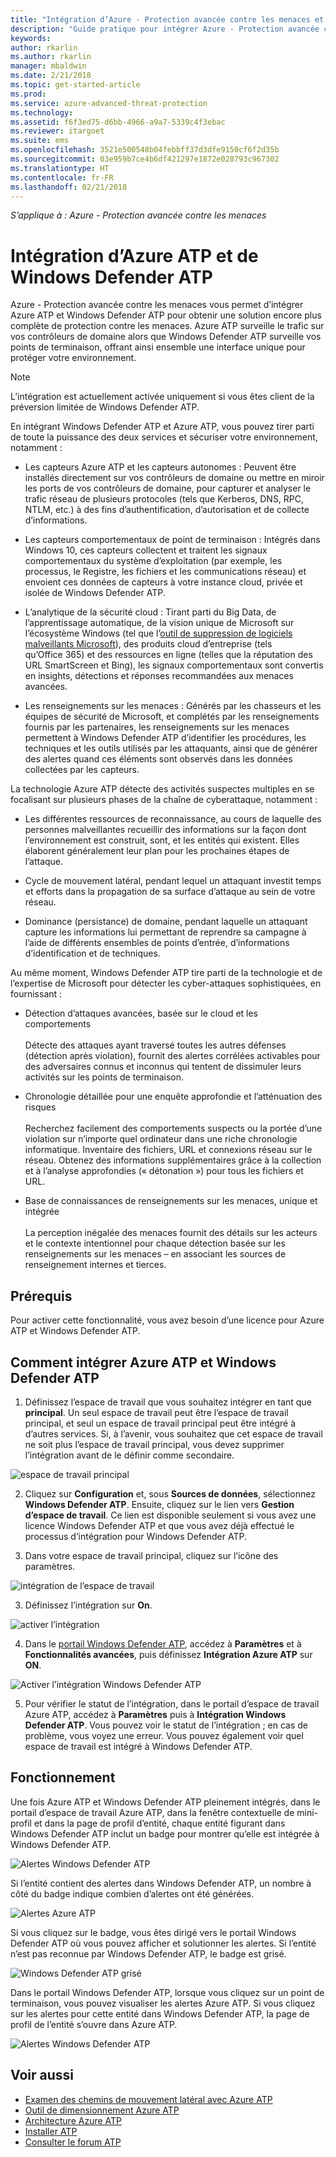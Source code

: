 ```yaml
---
title: "Intégration d’Azure - Protection avancée contre les menaces et de Windows Defender ATP | Microsoft Docs"
description: "Guide pratique pour intégrer Azure - Protection avancée contre les menaces et Windows Defender ATP afin de bénéficier d’une couverture complète de la détection des menaces"
keywords: 
author: rkarlin
ms.author: rkarlin
manager: mbaldwin
ms.date: 2/21/2018
ms.topic: get-started-article
ms.prod: 
ms.service: azure-advanced-threat-protection
ms.technology: 
ms.assetid: f6f3ed75-d6bb-4966-a9a7-5339c4f3ebac
ms.reviewer: itargoet
ms.suite: ems
ms.openlocfilehash: 3521e500548b04febbff37d3dfe9150cf6f2d35b
ms.sourcegitcommit: 03e959b7ce4b6df421297e1872e028793c967302
ms.translationtype: HT
ms.contentlocale: fr-FR
ms.lasthandoff: 02/21/2018
---
```

*S’applique à : Azure - Protection avancée contre les menaces*

# <a name="integrating-azure-atp-with-windows-defender-atp"></a>Intégration d’Azure ATP et de Windows Defender ATP

Azure - Protection avancée contre les menaces vous permet d’intégrer Azure ATP et Windows Defender ATP pour obtenir une solution encore plus complète de protection contre les menaces. Azure ATP surveille le trafic sur vos contrôleurs de domaine alors que Windows Defender ATP surveille vos points de terminaison, offrant ainsi ensemble une interface unique pour protéger votre environnement.

> [!NOTE]
> L’intégration est actuellement activée uniquement si vous êtes client de la préversion limitée de Windows Defender ATP.
 
En intégrant Windows Defender ATP et Azure ATP, vous pouvez tirer parti de toute la puissance des deux services et sécuriser votre environnement, notamment :

- Les capteurs Azure ATP et les capteurs autonomes : Peuvent être installés directement sur vos contrôleurs de domaine ou mettre en miroir les ports de vos contrôleurs de domaine, pour capturer et analyser le trafic réseau de plusieurs protocoles (tels que Kerberos, DNS, RPC, NTLM, etc.) à des fins d’authentification, d’autorisation et de collecte d’informations. 

-   Les capteurs comportementaux de point de terminaison : Intégrés dans Windows 10, ces capteurs collectent et traitent les signaux comportementaux du système d’exploitation (par exemple, les processus, le Registre, les fichiers et les communications réseau) et envoient ces données de capteurs à votre instance cloud, privée et isolée de Windows Defender ATP.

- L’analytique de la sécurité cloud : Tirant parti du Big Data, de l’apprentissage automatique, de la vision unique de Microsoft sur l’écosystème Windows (tel que l’[outil de suppression de logiciels malveillants Microsoft](https://www.microsoft.com/download/malicious-software-removal-tool-details.aspx)), des produits cloud d’entreprise (tels qu’Office 365) et des ressources en ligne (telles que la réputation des URL SmartScreen et Bing), les signaux comportementaux sont convertis en insights, détections et réponses recommandées aux menaces avancées.

- Les renseignements sur les menaces : Générés par les chasseurs et les équipes de sécurité de Microsoft, et complétés par les renseignements fournis par les partenaires, les renseignements sur les menaces permettent à Windows Defender ATP d’identifier les procédures, les techniques et les outils utilisés par les attaquants, ainsi que de générer des alertes quand ces éléments sont observés dans les données collectées par les capteurs.

La technologie Azure ATP détecte des activités suspectes multiples en se focalisant sur plusieurs phases de la chaîne de cyberattaque, notamment :

- Les différentes ressources de reconnaissance, au cours de laquelle des personnes malveillantes recueillir des informations sur la façon dont l’environnement est construit, sont, et les entités qui existent. Elles élaborent généralement leur plan pour les prochaines étapes de l’attaque.

- Cycle de mouvement latéral, pendant lequel un attaquant investit temps et efforts dans la propagation de sa surface d’attaque au sein de votre réseau.

- Dominance (persistance) de domaine, pendant laquelle un attaquant capture les informations lui permettant de reprendre sa campagne à l’aide de différents ensembles de points d’entrée, d’informations d’identification et de techniques.

Au même moment, Windows Defender ATP tire parti de la technologie et de l’expertise de Microsoft pour détecter les cyber-attaques sophistiquées, en fournissant :

- Détection d’attaques avancées, basée sur le cloud et les comportements<br></br>Détecte des attaques ayant traversé toutes les autres défenses (détection après violation), fournit des alertes corrélées activables pour des adversaires connus et inconnus qui tentent de dissimuler leurs activités sur les points de terminaison.

- Chronologie détaillée pour une enquête approfondie et l’atténuation des risques<br></br>Recherchez facilement des comportements suspects ou la portée d’une violation sur n’importe quel ordinateur dans une riche chronologie informatique. Inventaire des fichiers, URL et connexions réseau sur le réseau. Obtenez des informations supplémentaires grâce à la collection et à l’analyse approfondies (« détonation ») pour tous les fichiers et URL.

- Base de connaissances de renseignements sur les menaces, unique et intégrée<br></br>La perception inégalée des menaces fournit des détails sur les acteurs et le contexte intentionnel pour chaque détection basée sur les renseignements sur les menaces – en associant les sources de renseignement internes et tierces.

## <a name="prerequisites"></a>Prérequis

Pour activer cette fonctionnalité, vous avez besoin d’une licence pour Azure ATP et Windows Defender ATP. 


## <a name="how-to-integrate-azure-atp-with-windows-defender-atp"></a>Comment intégrer Azure ATP et Windows Defender ATP

1. Définissez l’espace de travail que vous souhaitez intégrer en tant que **principal**. Un seul espace de travail peut être l’espace de travail principal, et seul un espace de travail principal peut être intégré à d’autres services. Si, à l’avenir, vous souhaitez que cet espace de travail ne soit plus l’espace de travail principal, vous devez supprimer l’intégration avant de le définir comme secondaire.

 ![espace de travail principal](./media/primary-workspace.png)

2. Cliquez sur **Configuration** et, sous **Sources de données**, sélectionnez **Windows Defender ATP**. Ensuite, cliquez sur le lien vers **Gestion d’espace de travail**. Ce lien est disponible seulement si vous avez une licence Windows Defender ATP et que vous avez déjà effectué le processus d’intégration pour Windows Defender ATP. 

3. Dans votre espace de travail principal, cliquez sur l’icône des paramètres.

 ![intégration de l’espace de travail](./media/edit-workspace.png)
 
3. Définissez l’intégration sur **On**. 

 ![activer l’intégration](./media/enable-integration.png)

4. Dans le [portail Windows Defender ATP](https://beta.securitycenter.windows.com/preferences/advanced), accédez à **Paramètres** et à **Fonctionnalités avancées**, puis définissez **Intégration Azure ATP** sur **ON**. 

 ![Activer l’intégration Windows Defender ATP](./media/wd-atp-enable.png)

5. Pour vérifier le statut de l’intégration, dans le portail d’espace de travail Azure ATP, accédez à **Paramètres** puis à **Intégration Windows Defender ATP**. Vous pouvez voir le statut de l’intégration ; en cas de problème, vous voyez une erreur. Vous pouvez également voir quel espace de travail est intégré à Windows Defender ATP.

## <a name="how-it-works"></a>Fonctionnement

Une fois Azure ATP et Windows Defender ATP pleinement intégrés, dans le portail d’espace de travail Azure ATP, dans la fenêtre contextuelle de mini-profil et dans la page de profil d’entité, chaque entité figurant dans Windows Defender ATP inclut un badge pour montrer qu’elle est intégrée à Windows Defender ATP. 

 ![Alertes Windows Defender ATP](./media/profile-alerts-wd.png)

Si l’entité contient des alertes dans Windows Defender ATP, un nombre à côté du badge indique combien d’alertes ont été générées.

 ![Alertes Azure ATP](./media/atp-integrated-wd-icon-alerts.png)

Si vous cliquez sur le badge, vous êtes dirigé vers le portail Windows Defender ATP où vous pouvez afficher et solutionner les alertes. Si l’entité n’est pas reconnue par Windows Defender ATP, le badge est grisé. 

 ![Windows Defender ATP grisé](./media/wd-grey.png)

Dans le portail Windows Defender ATP, lorsque vous cliquez sur un point de terminaison, vous pouvez visualiser les alertes Azure ATP. Si vous cliquez sur les alertes pour cette entité dans Windows Defender ATP, la page de profil de l’entité s’ouvre dans Azure ATP. 

 ![Alertes Windows Defender ATP](./media/wd-atp-alerts.png)


## <a name="see-also"></a>Voir aussi

- [Examen des chemins de mouvement latéral avec Azure ATP](use-case-lateral-movement-path.md)
- [Outil de dimensionnement Azure ATP](http://aka.ms/aatpsizingtool)
- [Architecture Azure ATP](atp-architecture.md)
- [Installer ATP](install-atp-step1.md)
- [Consulter le forum ATP](https://aka.ms/azureatpcommunity)

